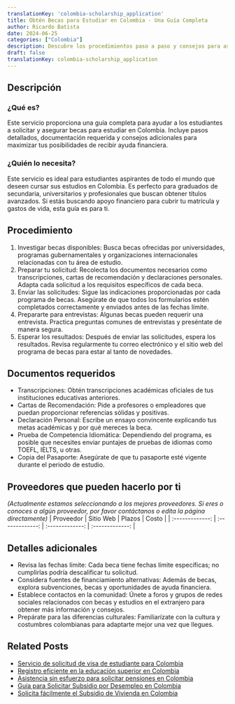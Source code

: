 ```yaml
---
translationKey: 'colombia-scholarship_application'
title: Obtén Becas para Estudiar en Colombia - Una Guía Completa
author: Ricardo Batista
date: 2024-06-25
categories: ["Colombia"]
description: Descubre los procedimientos paso a paso y consejos para asegurar becas para estudiar en Colombia. ¡Logra tus metas académicas con nuestra guía detallada!
draft: false
translationKey: colombia-scholarship_application
---
```


## Descripción
### ¿Qué es?
Este servicio proporciona una guía completa para ayudar a los estudiantes a solicitar y asegurar becas para estudiar en Colombia. Incluye pasos detallados, documentación requerida y consejos adicionales para maximizar tus posibilidades de recibir ayuda financiera.

### ¿Quién lo necesita?
Este servicio es ideal para estudiantes aspirantes de todo el mundo que deseen cursar sus estudios en Colombia. Es perfecto para graduados de secundaria, universitarios y profesionales que buscan obtener títulos avanzados. Si estás buscando apoyo financiero para cubrir tu matrícula y gastos de vida, esta guía es para ti.

## Procedimiento

1. Investigar becas disponibles: Busca becas ofrecidas por universidades, programas gubernamentales y organizaciones internacionales relacionadas con tu área de estudio.
2. Preparar tu solicitud: Recolecta los documentos necesarios como transcripciones, cartas de recomendación y declaraciones personales. Adapta cada solicitud a los requisitos específicos de cada beca.
3. Enviar las solicitudes: Sigue las indicaciones proporcionadas por cada programa de becas. Asegúrate de que todos los formularios estén completados correctamente y enviados antes de las fechas límite.
4. Prepararte para entrevistas: Algunas becas pueden requerir una entrevista. Practica preguntas comunes de entrevistas y preséntate de manera segura.
5. Esperar los resultados: Después de enviar las solicitudes, espera los resultados. Revisa regularmente tu correo electrónico y el sitio web del programa de becas para estar al tanto de novedades.

## Documentos requeridos

- Transcripciones: Obtén transcripciones académicas oficiales de tus instituciones educativas anteriores.
- Cartas de Recomendación: Pide a profesores o empleadores que puedan proporcionar referencias sólidas y positivas.
- Declaración Personal: Escribe un ensayo convincente explicando tus metas académicas y por qué mereces la beca.
- Prueba de Competencia Idiomática: Dependiendo del programa, es posible que necesites enviar puntajes de pruebas de idiomas como TOEFL, IELTS, u otras.
- Copia del Pasaporte: Asegúrate de que tu pasaporte esté vigente durante el periodo de estudio.

## Proveedores que pueden hacerlo por ti
_(Actualmente estamos seleccionando a los mejores proveedores. Si eres o conoces a algún proveedor, por favor contáctanos o edita la página directamente)_
| Proveedor        |     Sitio Web     |     Plazos    |       Costo      |
| :-------------: | :-------------: |  :-------------: | :-------------: |

## Detalles adicionales

- Revisa las fechas límite: Cada beca tiene fechas límite específicas; no cumplirlas podría descalificar tu solicitud.
- Considera fuentes de financiamiento alternativas: Además de becas, explora subvenciones, becas y oportunidades de ayuda financiera.
- Establece contactos en la comunidad: Únete a foros y grupos de redes sociales relacionados con becas y estudios en el extranjero para obtener más información y consejos.
- Prepárate para las diferencias culturales: Familiarízate con la cultura y costumbres colombianas para adaptarte mejor una vez que llegues.


## Related Posts

- [Servicio de solicitud de visa de estudiante para Colombia](https://tramitit.com/es/guides/colombia/solicitud_de_visa_de_estudiante/)
- [Registro eficiente en la educación superior en Colombia](https://tramitit.com/es/guides/colombia/inscripción_en_el_sistema_de_educación_superior/)
- [Asistencia sin esfuerzo para solicitar pensiones en Colombia](https://tramitit.com/es/guides/colombia/solicitud_de_pensión/)
- [Guía para Solicitar Subsidio por Desempleo en Colombia](https://tramitit.com/es/guides/colombia/solicitud_de_subsidio_de_desempleo/)
- [Solicita fácilmente el Subsidio de Vivienda en Colombia](https://tramitit.com/es/guides/colombia/solicitud_de_subsidio_habitacional/)